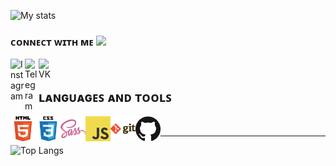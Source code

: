 ![My stats](https://github-readme-stats.vercel.app/api?username=narekmagtaghyan&show_icons=true&count_private=true&theme=algolia)


### ᴄᴏɴɴᴇᴄᴛ ᴡɪᴛʜ ᴍᴇ <img src="https://media.giphy.com/media/VgCDAzcKvsR6OM0uWg/giphy.gif" width="50">

[<img align="left" alt="Instagram" width="23px" src="https://www.flaticon.com/svg/vstatic/svg/2111/2111463.svg?token=exp=1620146597~hmac=3179029bdaf8b6b5c1c10f84d65f363f" />][Instagram]
[<img align="left" alt="Telegram" width="22px" src="https://www.flaticon.com/svg/vstatic/svg/2111/2111646.svg?token=exp=1620146773~hmac=9f68335e2d5a9287e1e58bd50fbf522f" />][Telegram]
[<img align="left" alt="VK" width="23px" src="https://www.flaticon.com/svg/vstatic/svg/145/145813.svg?token=exp=1620146805~hmac=93e63086bf90aed5cc2d23de868e76f7" />][VK]

<br/>

## ʟᴀɴɢᴜᴀɢᴇꜱ ᴀɴᴅ ᴛᴏᴏʟꜱ

<img align="left" alt="HTML5" width="40px" src="https://raw.githubusercontent.com/github/explore/80688e429a7d4ef2fca1e82350fe8e3517d3494d/topics/html/html.png" />
<img align="left" alt="CSS3" width="40px" src="https://raw.githubusercontent.com/github/explore/80688e429a7d4ef2fca1e82350fe8e3517d3494d/topics/css/css.png" />
<img align="left" alt="Sass" width="40px" src="https://raw.githubusercontent.com/github/explore/80688e429a7d4ef2fca1e82350fe8e3517d3494d/topics/sass/sass.png" />
<img align="left" alt="JavaScript" width="40px" src="https://raw.githubusercontent.com/github/explore/80688e429a7d4ef2fca1e82350fe8e3517d3494d/topics/javascript/javascript.png" />
<img align="left" alt="Git" width="40px" src="https://raw.githubusercontent.com/github/explore/80688e429a7d4ef2fca1e82350fe8e3517d3494d/topics/git/git.png" />
<img align="left" alt="GitHub" width="40px" src="https://raw.githubusercontent.com/github/explore/78df643247d429f6cc873026c0622819ad797942/topics/github/github.png" />

<br/>

[Instagram]: https://www.instagram.com/narekmag
[Telegram]: https://www.linkedin.com/in/narekmag
[VK]: https://vk.com/narekmag

<hr/>

![Top Langs](https://github-readme-stats.vercel.app/api/top-langs/?username=narekmagtaghyan)
